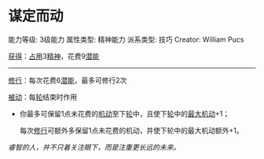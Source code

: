 # 谋定而动

能力等级: 3级能力
属性类型: 精神能力
派系类型: 技巧
Creator: William Pucs

<aside>

[获得](https://www.notion.so/1b3d619a067b8027ba38e2c1caf9d84b?pvs=21)：[占用](https://www.notion.so/1b3d619a067b8028a794de6ceed96ec0?pvs=21)3[精神](https://www.notion.so/1b3d619a067b800a8da5d96dd60be2b1?pvs=21)，花费9[潜能](https://www.notion.so/1b3d619a067b80c2bdb4c721adc30021?pvs=21)

---

[修行](https://www.notion.so/1b3d619a067b8027a1ece32be2309cd4?pvs=21)：每次花费6[潜能](https://www.notion.so/1b3d619a067b80c2bdb4c721adc30021?pvs=21)，最多可修行2次

</aside>

<aside>

[被动](https://www.notion.so/1b3d619a067b8041a000ebc294fff708?pvs=21)：每[轮](https://www.notion.so/1b3d619a067b80aeb62df5a99bfb8a82?pvs=21)结束时作用

- 你最多可保留1点未花费的[机动](https://www.notion.so/1b3d619a067b80ae8db3fa0eb0eb24d8?pvs=21)至下[轮](https://www.notion.so/1b3d619a067b80aeb62df5a99bfb8a82?pvs=21)中，且使下[轮](https://www.notion.so/1b3d619a067b80aeb62df5a99bfb8a82?pvs=21)中的[最大机动](https://www.notion.so/1b3d619a067b8073ac38ff16c607c6a2?pvs=21)+1；
    
    每次[修行](https://www.notion.so/1b3d619a067b8027a1ece32be2309cd4?pvs=21)可额外多保留1点未花费的机动，并使下轮中的最大机动额外+1。
    
</aside>

*睿智的人，并不只着关注眼下，而是注重更长远的未来。*